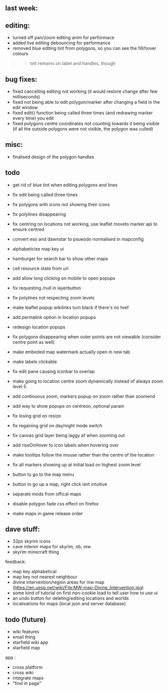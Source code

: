 ## last week:


## editing:
- turned off pan/zoom editing anim for performace
- added live editing debouncing for performance
- removed blue editing tint from polygons, so you can see the fill/hover colours
>> tint remains on label and handles, though

## bug fixes:
- fixed cancelling editing not working (it would restore change after few milliseconds)
- fixed not being able to edit polygon/marker after changing a field in the edit window
- fixed edit() function being called three times (and redrawing marker every time) you edit
- fixed polygons centre coordinates not counting towards it being visible (if all the outside polygons were not visible, the polygon was culled)


## misc:
- finalised design of the polygon handles





## todo

- get rid of blue tint when editing polygons and lines
- fix edit being called three times
- fix polygons with icons not showing their icons
- fix polylines disappearing

- fix centring on locations not working, use leaflet moveto marker api to ensure centred
- convert eso and dawnstar to psueodo normalised in mapconfig

- alphabeticise map key ui
- hamburger for search bar to show other maps
- cell resource state from url
- add allow long clicking on mobile to open popups
- fix requesting /null in layerbutton
- fix polylines not respecting zoom levels
- make leaflet popup wikilinks turn black if there's no href
- add permalink option in location popups
- redesign location popups
- fix polygons disappearing when outer points are not viewable (consider centre point as well)
- make embeded map watermark actually open in new tab
- make labels clickable
- fix edit pane causing iconbar to overlap
- make going to location centre zoom dynamically instead of always zoom level 5
- add continuous zoom, markers popup on zoom rather than zoomend
- add way to show popups on centreon, optional param
- fix losing grid on resize
- fix regaining grid on day/night mode switch
- fix canvas grid layer being laggy af when zooming out
- add riseOnHover to icon labels when hovering over
- make tooltips follow the mouse rather than the centre of the location
- fix all markers showing up at initial load on highest zoom level
- button to go to the map menu
- button to go up a map, right click isnt intuitive
- separate mods from offical maps
- disable polygon fade css effect on firefox
- make maps in game release order


## dave stuff:
- 32px skyrim icons
- cave interior maps for skyrim, ob, mw
- skyrim minecraft thing


feedback:
- map key alphabetical
- map key not nearest neighbour
- divine intervention/region areas for mw map (https://en.uesp.net/wiki/File:MW-map-Divine_Intervention.jpg)
- some kind of tutorial on first non-cookie load to tell user how to use ui
- an undo button for deleting/editing locations and worlds
- localisations for maps (local json and server database)

## todo (future)
- wiki features
- email thing
- starfield wiki app
- starfield map

app :
- cross platform
- cross wiki
- integrate maps
- "find in page"